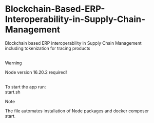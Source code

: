 # Blockchain-Based-ERP-Interoperability-in-Supply-Chain-Management
Blockchain based ERP interoperability in Supply Chain Management including tokenization for tracing products
<br/><br/>
> [!WARNING]
> Node version 16.20.2 required!

<br/>
To start the app run:<br/>
start.sh

> [!NOTE]
> The file automates installation of Node packages and docker composer start.
